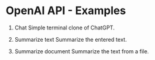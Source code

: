 # OpenAI API - Examples

1. Chat
Simple terminal clone of ChatGPT.

2. Summarize text
Summarize the entered text.

3. Summarize document
Summarize the text from a file.
